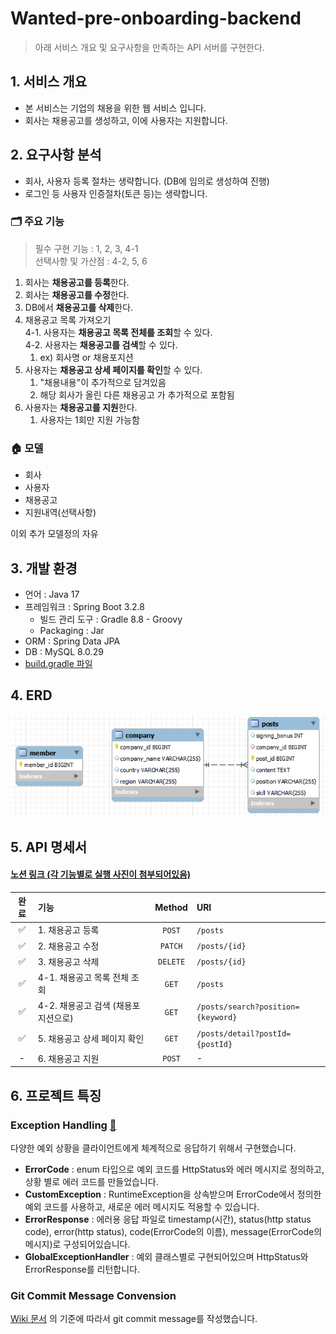 # Wanted-pre-onboarding-backend
> 아래 서비스 개요 및 요구사항을 만족하는 API 서버를 구현한다.

## 1. 서비스 개요
- 본 서비스는 기업의 채용을 위한 웹 서비스 입니다.
- 회사는 채용공고를 생성하고, 이에 사용자는 지원합니다.

## 2. 요구사항 분석
- 회사, 사용자 등록 절차는 생략합니다. (DB에 임의로 생성하여 진행)
- 로그인 등 사용자 인증절차(토큰 등)는 생략합니다.

### 🗂️ 주요 기능
> 필수 구현 기능 : 1, 2, 3, 4-1  </br>
> 선택사항 및 가산점 : 4-2, 5, 6

1. 회사는 **채용공고를 등록**한다.
2. 회사는 **채용공고를 수정**한다.
3. DB에서 **채용공고를 삭제**한다.
4. 채용공고 목록 가져오기 </br>
   4-1. 사용자는 **채용공고 목록 전체를 조회**할 수 있다. </br>
   4-2. 사용자는 **채용공고를 검색**할 수 있다.
    1. ex) 회사명 or 채용포지션
5. 사용자는 **채용공고 상세 페이지를 확인**할 수 있다.
    1. "채용내용"이 추가적으로 담겨있음
    2. 해당 회사가 올린 다른 채용공고 가 추가적으로 포함됨
6. 사용자는 **채용공고를 지원**한다.
    1. 사용자는 1회만 지원 가능함

### 🏠 모델
- 회사
- 사용자
- 채용공고
- 지원내역(선택사항)

이외 추가 모델정의 자유

## 3. 개발 환경
- 언어 : Java 17
- 프레임워크 : Spring Boot 3.2.8
    - 빌드 관리 도구 : Gradle 8.8 - Groovy
    - Packaging : Jar
- ORM : Spring Data JPA
- DB : MySQL 8.0.29
- [build.gradle 파일](build.gradle)

## 4. ERD
![ERD](src/main/resources/image/ERD.png)</br>

## 5. API 명세서
#### [노션 링크 (각 기능별로 실행 사진이 첨부되어있음)](https://jinhui-portfolio.notion.site/API-90e049d731e44579aa35f96eb38c78a9?pvs=4)

| 완료  | 기능                     | Method | URI                                                           |
|:---:|:-----------------------|:------:|:--------------------------------------------------------------|
|  ✅  | 1. 채용공고 등록             |  `POST`  | `/posts`                                                      |
|  ✅  | 2. 채용공고 수정             | `PATCH`  | `/posts/{id}`                                                 |
|  ✅  | 3. 채용공고 삭제             | `DELETE` | `/posts/{id}`                                                 |
|  ✅  | 4-1. 채용공고 목록 전체 조회     |  `GET`   | `/posts`                                                      |
|  ✅  | 4-2. 채용공고 검색 (채용포지션으로) |  `GET`   | `/posts/search?position={keyword}`                            |
|  ✅  | 5. 채용공고 상세 페이지 확인      |  `GET`   | `/posts/detail?postId={postId}`                               |
|  -  | 6. 채용공고 지원             |  `POST`  | -                                                             |

## 6. 프로젝트 특징
### Exception Handling [📁](com/wanted/pre_onboarding_backend/exception)
다양한 예외 상황을 클라이언트에게 체계적으로 응답하기 위해서 구현했습니다.
- **ErrorCode** : enum 타입으로 예외 코드를 HttpStatus와 에러 메시지로 정의하고, 상황 별로 에러 코드를 만들었습니다.
- **CustomException** : RuntimeException을 상속받으며 ErrorCode에서 정의한 예외 코드를 사용하고, 새로운 에러 메시지도 적용할 수 있습니다.
- **ErrorResponse** : 에러용 응답 파일로 timestamp(시간), status(http status code), error(http status), code(ErrorCode의 이름), message(ErrorCode의 메시지)로 구성되어있습니다.
- **GlobalExceptionHandler** : 예외 클래스별로 구현되어있으며 HttpStatus와 ErrorResponse를 리턴합니다.


### Git Commit Message Convension
[Wiki 문서](https://github.com/rhaehf/wanted-pre-onboarding-backend/wiki/Git-Commit-Message-Convension) 의 기준에 따라서 git commit message를 작성했습니다.